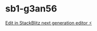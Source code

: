 # sb1-g3an56

[Edit in StackBlitz next generation editor ⚡️](https://stackblitz.com/~/github.com/linshaochuan30/sb1-g3an56)